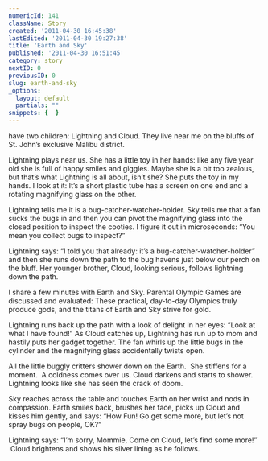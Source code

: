 ```yaml
---
numericId: 141
className: Story
created: '2011-04-30 16:45:38'
lastEdited: '2011-04-30 19:27:38'
title: 'Earth and Sky'
published: '2011-04-30 16:51:45'
category: story
nextID: 0
previousID: 0
slug: earth-and-sky
_options:
  layout: default
  partials: ""
snippets: {  }
---
```

have two children: Lightning and Cloud. They live near me on the bluffs of St. John&rsquo;s exclusive Malibu district.

Lightning plays near us. She has a little toy in her hands: like any five year old she is full of happy smiles and giggles. Maybe she is a bit too zealous, but that&rsquo;s what Lightning is all about, isn&rsquo;t she? She puts the toy in my hands. I look at it: It&rsquo;s a short plastic tube has a screen on one end and a rotating magnifying glass on the other.

Lightning tells me it is a bug-catcher-watcher-holder. Sky tells me that a fan sucks the bugs in and then you can pivot the magnifying glass into the closed position to inspect the cooties. I figure it out in microseconds: &ldquo;You mean you collect bugs to inspect?&rdquo;

Lightning says: &ldquo;I told you that already: it&rsquo;s a bug-catcher-watcher-holder&rdquo; and then she runs down the path to the bug havens just below our perch on the bluff. Her younger brother, Cloud, looking serious, follows lightning down the path.

I share a few minutes with Earth and Sky. Parental Olympic Games are discussed and evaluated: These practical, day-to-day Olympics truly produce gods, and the titans of Earth and Sky strive for gold.

Lightning runs back up the path with a look of delight in her eyes: &ldquo;Look at what I have found!&rdquo; As Cloud catches up, Lightning has run up to mom and hastily puts her gadget together. The fan whirls up the little bugs in the cylinder and the magnifying glass accidentally twists open.

All the little buggly critters shower down on the Earth. &nbsp;She stiffens for a moment. &nbsp;A coldness comes over us. Cloud darkens and starts to shower. Lightning looks like she has seen the crack of doom.

Sky reaches across the table and touches Earth on her wrist and nods in compassion. Earth smiles back, brushes her face, picks up Cloud and kisses him gently, and says: &ldquo;How Fun! Go get some more, but let&rsquo;s not spray bugs on people, OK?&rdquo;

Lightning says: &ldquo;I&rsquo;m sorry, Mommie, Come on Cloud, let&rsquo;s find some more!&rdquo; &nbsp;Cloud brightens and shows his silver lining as he follows.

